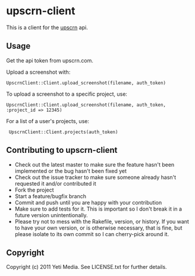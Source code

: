 # upscrn-client

This is a client for the [upscrn](http://upscrn.com) api.


## Usage

Get the api token from upscrn.com.

Upload a screenshot with: 

    UpscrnClient::Client.upload_screenshot(filename, auth_token) 
    
To upload a screenshot to a specific project, use:

    UpscrnClient::Client.upload_screenshot(filename, auth_token, :project_id => 12345)
    
For a list of a user's projects, use:

     UpscrnClient::Client.projects(auth_token)

## Contributing to upscrn-client
 
* Check out the latest master to make sure the feature hasn't been implemented or the bug hasn't been fixed yet
* Check out the issue tracker to make sure someone already hasn't requested it and/or contributed it
* Fork the project
* Start a feature/bugfix branch
* Commit and push until you are happy with your contribution
* Make sure to add tests for it. This is important so I don't break it in a future version unintentionally.
* Please try not to mess with the Rakefile, version, or history. If you want to have your own version, or is otherwise necessary, that is fine, but please isolate to its own commit so I can cherry-pick around it.

## Copyright

Copyright (c) 2011 Yeti Media. See LICENSE.txt for
further details.

